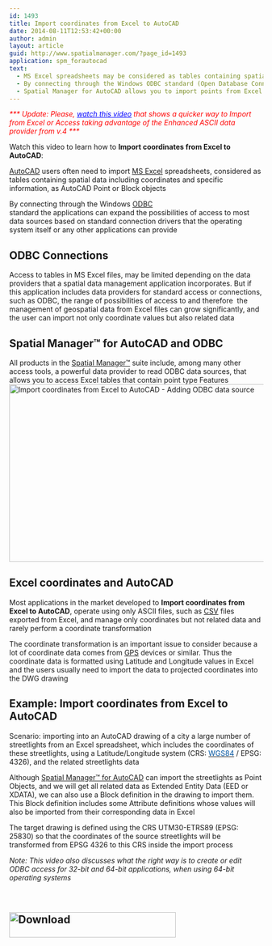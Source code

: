 ```yaml
---
id: 1493
title: Import coordinates from Excel to AutoCAD
date: 2014-08-11T12:53:42+00:00
author: admin
layout: article
guid: http://www.spatialmanager.com/?page_id=1493
application: spm_forautocad
text:
  - MS Excel spreadsheets may be considered as tables containing spatial data including coordinates and specific information
  - By connecting through the Windows ODBC standard (Open Database Connectivity) the applications can expand the possibilities of access to spatial data
  - Spatial Manager for AutoCAD allows you to import points from Excel to AutoCAD as Points or Blocks objects including attached Extended Entity Data (EED or XDATA) and Attributes
---
```

<span style="color: #ff0000;"><em>*** Update: Please, <a href="https://youtu.be/4Pe-rdmoYqI?rel=0" target="_blank" rel="nofollow"><span style="color: #0000ff; text-decoration: underline;">watch this video</span></a> that shows a quicker way to Import from Excel or Access taking advantage of the Enhanced ASCII data provider from v.4 ***</em></span>

Watch this video to learn how to **Import coordinates from Excel to AutoCAD**:



<a title="AutoCAD Product page" href="http://www.autodesk.com/products/autocad/overview" target="_blank" rel="nofollow">AutoCAD</a> <span class="hps">users</span> <span class="hps">often need to import</span> <a title="Microsoft Excel product page" href="http://office.microsoft.com/en-us/excel/" target="_blank" rel="nofollow">MS <span class="hps">Excel</span></a> spreadsheets, considered <span class="hps">as</span> <span class="hps">tables containing</span> <span class="hps">spatial data</span> including <span class="hps">coordinates</span> <span class="hps">and specific information,</span> as AutoCAD Point or Block <span class="hps">objects</span>

By connecting through the Windows <a title="ODBC in Wikipedia" href="http://en.wikipedia.org/wiki/Odbc" target="_blank" rel="nofollow">ODBC</a> standard the applications can expand the possibilities of access to most data sources based on standard connection drivers that the operating system itself or any other applications can provide

## ODBC Connections

Access to tables in MS Excel files, may be limited depending on the data providers that a spatial data management application incorporates. But if this application includes data providers for standard access or connections, such as ODBC, the range of possibilities of access to and therefore  the management of geospatial data from Excel files can grow significantly, and the user can import not only coordinate values but also related data

## Spatial Manager™ for AutoCAD and ODBC

All products in the <a title="Spatial Manager™ web" href="http://www.spatialmanager.com/" target="_blank" rel="nofollow">Spatial Manager™</a> suite include, among many other access tools, a powerful data provider to read ODBC data sources, that allows you to access Excel tables that contain point type Features <a href="http://www.spatialmanager.com/wp-content/uploads/2014/08/Import-coordinates-from-Excel-to-AutoCAD.png" target="_blank" rel="nofollow"><img class="aligncenter wp-image-1502 size-large" src="http://www.spatialmanager.com/wp-content/uploads/2014/08/Import-coordinates-from-Excel-to-AutoCAD-1024x576.png" alt="Import coordinates from Excel to AutoCAD - Adding ODBC data source" width="625" height="351" srcset="http://www.spatialmanager.com/wp-content/uploads/2014/08/Import-coordinates-from-Excel-to-AutoCAD-1024x576.png 1024w, http://www.spatialmanager.com/wp-content/uploads/2014/08/Import-coordinates-from-Excel-to-AutoCAD-300x168.png 300w, http://www.spatialmanager.com/wp-content/uploads/2014/08/Import-coordinates-from-Excel-to-AutoCAD-624x351.png 624w, http://www.spatialmanager.com/wp-content/uploads/2014/08/Import-coordinates-from-Excel-to-AutoCAD.png 1280w" sizes="(max-width: 625px) 100vw, 625px" /></a>

## Excel coordinates and AutoCAD

Most applications in the market developed to **Import coordinates from Excel to AutoCAD**, operate using only ASCII files, such as <a title="CSV files in Wikipedia" href="http://en.wikipedia.org/wiki/Comma-separated_values" target="_blank" rel="nofollow">CSV</a> files exported from Excel, and manage only coordinates but not related data and rarely perform a coordinate transformation

The coordinate transformation <span class="hps">is an important</span> <span class="hps">issue to consider</span> because a lot of coordinate data comes from <a title="GPS in Wikipedia" href="http://en.wikipedia.org/wiki/Gps" target="_blank" rel="nofollow">GPS</a> devices or similar. Thus the coordinate data is formatted using Latitude and Longitude values in Excel and the users usually need to import the data to projected coordinates into the DWG drawing

## Example: Import coordinates from Excel to AutoCAD

Scenario: importing into an AutoCAD drawing of a city a large number of streetlights from an Excel spreadsheet, which includes the coordinates of these <span class="hps">streetlights,</span> using a Latitude/Longitude system (CRS: <a title="WGS84 in Wikipedia" href="http://en.wikipedia.org/wiki/WGS84" target="_blank" rel="nofollow"><span style="color: #0054a0;">WGS84</span></a> / EPSG: 4326), and the related <span class="hps">streetlights</span> data

Although <a title="Spatial Manager™ for AutoCAD product page" href="http://www.spatialmanager.com/spm-forautocad/" target="_blank" rel="nofollow">Spatial Manager™ for AutoCAD</a> can import the <span class="hps">streetlights</span> as Point Objects, and we will get all related data as Extended Entity Data (EED or XDATA), we can also use a Block definition in the drawing to import them. This Block definition includes some Attribute definitions whose values will also be imported from their corresponding data in Excel

The target drawing is defined using the CRS UTM30-ETRS89 (EPSG: 25830) so that the coordinates of the source streetlights will be transformed from EPSG 4326 to this CRS inside the import process

_Note: This video also discusses what the right way is to create or edit ODBC access for 32-bit and 64-bit applications, when using 64-bit operating systems_

&nbsp;

<h2 style="text-align: justify;">
  <a href="http://www.spatialmanager.com/download/spatial-manager-autocad/" target="_blank" rel="nofollow"><img class="aligncenter wp-image-3306 size-full" src="http://www.spatialmanager.com/wp-content/uploads/2016/06/Download.png" alt="Download" width="330" height="50" srcset="http://www.spatialmanager.com/wp-content/uploads/2016/06/Download.png 330w, http://www.spatialmanager.com/wp-content/uploads/2016/06/Download-300x45.png 300w" sizes="(max-width: 330px) 100vw, 330px" /></a>
</h2>